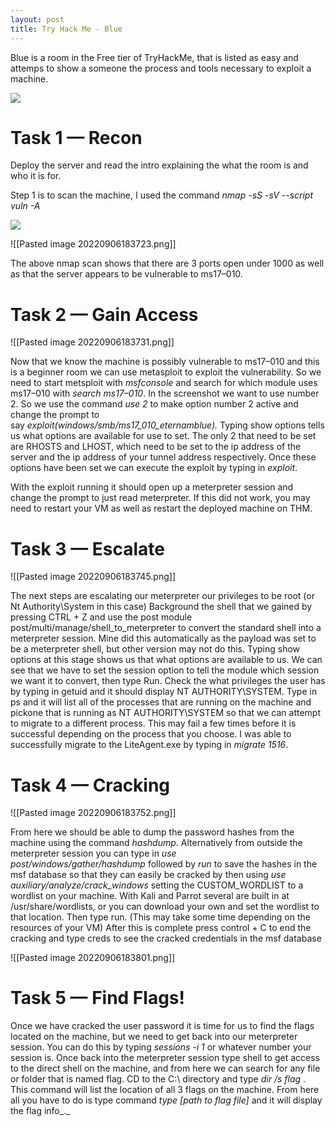 ```yaml
---
layout: post
title: Try Hack Me - Blue
---
```


Blue is a room in the Free tier of TryHackMe, that is listed as easy and attemps to show a someone the process and tools necessary to exploit a machine.

![](https://miro.medium.com/max/700/1*G2NU4ORd8U2ErU4gQWjHrg.png)

# Task 1 — Recon

Deploy the server and read the intro explaining the what the room is and who it is for.

Step 1 is to scan the machine, I used the command _nmap -sS -sV --script vuln -A <machine IP>_

<img src="{{ site.baseurl }}/images/Pasted image 20220906183716.png"/>

![[Pasted image 20220906183723.png]]

The above nmap scan shows that there are 3 ports open under 1000 as well as that the server appears to be vulnerable to ms17–010.

# Task 2 — Gain Access

![[Pasted image 20220906183731.png]]

Now that we know the machine is possibly vulnerable to ms17–010 and this is a beginner room we can use metasploit to exploit the vulnerability. So we need to start metsploit with _msfconsole_ and search for which module uses ms17–010 with _search ms17–010_. In the screenshot we want to use number 2. So we use the command _use 2_ to make option number 2 active and change the prompt to say _exploit(windows/smb/ms17_010_eternamblue)._ Typing show options tells us what options are available for use to set. The only 2 that need to be set are RHOSTS and LHOST, which need to be set to the ip address of the server and the ip address of your tunnel address respectively. Once these options have been set we can execute the exploit by typing in _exploit_.

With the exploit running it should open up a meterpreter session and change the prompt to just read meterpreter. If this did not work, you may need to restart your VM as well as restart the deployed machine on THM.

# Task 3 — Escalate

![[Pasted image 20220906183745.png]]

The next steps are escalating our meterpreter our privileges to be root (or Nt Authority\System in this case) Background the shell that we gained by pressing CTRL + Z and use the post module post/multi/manage/shell_to_meterpreter to convert the standard shell into a meterpreter session. Mine did this automatically as the payload was set to be a meterpreter shell, but other version may not do this. Typing show options at this stage shows us that what options are available to us. We can see that we have to set the session option to tell the module which session we want it to convert, then type Run. Check the what privileges the user has by typing in getuid and it should display NT AUTHORITY\SYSTEM. Type in ps and it will list all of the processes that are running on the machine and pickone that is running as NT AUTHORITY\SYSTEM so that we can attempt to migrate to a different process. This may fail a few times before it is successful depending on the process that you choose. I was able to successfully migrate to the LiteAgent.exe by typing in _migrate 1516_.

# Task 4 — Cracking

![[Pasted image 20220906183752.png]]

From here we should be able to dump the password hashes from the machine using the command _hashdump_. Alternatively from outside the meterpreter session you can type in _use post/windows/gather/hashdump_ followed by _run_ to save the hashes in the msf database so that they can easily be cracked by then using _use auxiliary/analyze/crack_windows_ setting the CUSTOM_WORDLIST to a wordlist on your machine. With Kali and Parrot several are built in at /usr/share/wordlists, or you can download your own and set the wordlist to that location. Then type run. (This may take some time depending on the resources of your VM) After this is complete press control + C to end the cracking and type creds to see the cracked credentials in the msf database

![[Pasted image 20220906183801.png]]

# Task 5 — Find Flags!

Once we have cracked the user password it is time for us to find the flags located on the machine, but we need to get back into our meterpreter session. You can do this by typing _sessions -i 1_ or whatever number your session is. Once back into the meterpreter session type shell to get access to the direct shell on the machine, and from here we can search for any file or folder that is named flag. CD to the C:\ directory and type _dir /s *flag*_ . This command will list the location of all 3 flags on the machine. From here all you have to do is type command _type [path to flag file]_ and it will display the flag info_._